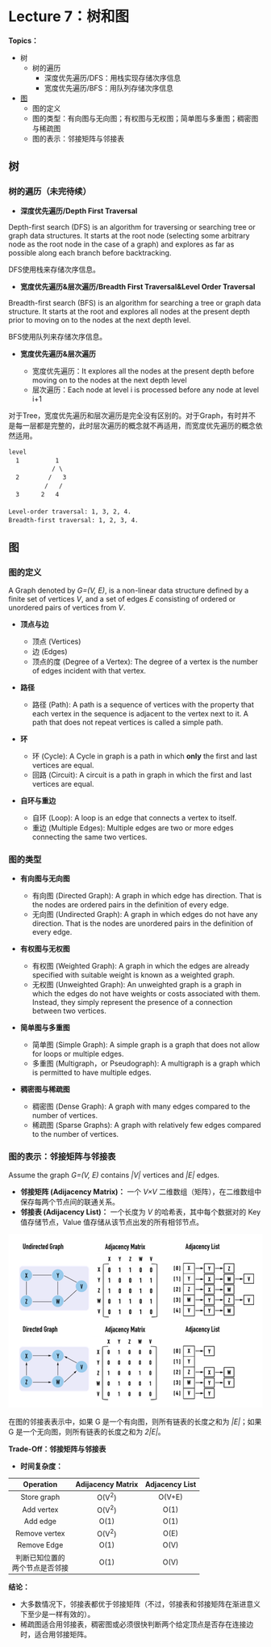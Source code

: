 # Lecture 7：树和图

**Topics：**

- 树
  - 树的遍历
    - 深度优先遍历/DFS：用栈实现存储次序信息
    - 宽度优先遍历/BFS：用队列存储次序信息 
- [图](#图20231013)
  - 图的定义
  - 图的类型：有向图与无向图；有权图与无权图；简单图与多重图；稠密图与稀疏图
  - 图的表示：邻接矩阵与邻接表
      
## 树

### 树的遍历（未完待续）

- **深度优先遍历/Depth First Traversal**

Depth-first search (DFS) is an algorithm for traversing or searching tree or graph data structures. It starts at the root node (selecting some arbitrary node as the root node in the case of a graph) and explores as far as possible along each branch before backtracking.

DFS使用栈来存储次序信息。

- **宽度优先遍历&层次遍历/Breadth First Traversal&Level Order Traversal**

Breadth-first search (BFS) is an algorithm for searching a tree or graph data structure. It starts at the root and explores all nodes at the present depth prior to moving on to the nodes at the next depth level. 

BFS使用队列来存储次序信息。

- **宽度优先遍历&层次遍历**

  - 宽度优先遍历：It explores all the nodes at the present depth before moving on to the nodes at the next depth level
  - 层次遍历：Each node at level i is processed before any node at level i+1

对于Tree，宽度优先遍历和层次遍历是完全没有区别的。对于Graph，有时并不是每一层都是完整的，此时层次遍历的概念就不再适用，而宽度优先遍历的概念依然适用。

```html
level
  1          1
            / \
  2        /   3
          /   /
  3      2   4

Level-order traversal: 1, 3, 2, 4.
Breadth-first traversal: 1, 2, 3, 4.
```

## 图<a name = "图20231013">

### 图的定义

A Graph denoted by *G=(V, E)*, is a non-linear data structure defined by a finite set of vertices *V*, and a set of edges *E* consisting of ordered or unordered pairs of vertices from *V*. 

- **顶点与边**
  - 顶点 (Vertices)
  - 边 (Edges)
  - 顶点的度 (Degree of a Vertex): The degree of a vertex is the number of edges incident with that vertex.

- **路径**
  - 路径 (Path): A path is a sequence of vertices with the property that each vertex in the sequence is adjacent to the vertex next to it. A path that does not repeat vertices is called a simple path.

- **环**
  - 环 (Cycle): A Cycle in graph is a path in which **only** the first and last vertices are equal.
  - 回路 (Circuit): A circuit is a path in graph in which the first and last vertices are equal.
  
- **自环与重边**
  - 自环 (Loop): A loop is an edge that connects a vertex to itself.
  - 重边 (Multiple Edges): Multiple edges are two or more edges connecting the same two vertices. 

### 图的类型

- **有向图与无向图**
  - 有向图 (Directed Graph): A graph in which edge has direction. That is the nodes are ordered pairs in the definition of every edge.
  - 无向图 (Undirected Graph): A graph in which edges do not have any direction. That is the nodes are unordered pairs in the definition of every edge. 

- **有权图与无权图**
  - 有权图 (Weighted Graph): A graph in which the edges are already specified with suitable weight is known as a weighted graph. 
  - 无权图 (Unweighted Graph): An unweighted graph is a graph in which the edges do not have weights or costs associated with them. Instead, they simply represent the presence of a connection between two vertices.

- **简单图与多重图**
  - 简单图 (Simple Graph): A simple graph is a graph that does not allow for loops or multiple edges.
  - 多重图 (Multigraph，or Pseudograph): A multigraph is a graph which is permitted to have multiple edges.

- **稠密图与稀疏图**
  - 稠密图 (Dense Graph): A graph with many edges compared to the number of vertices.
  - 稀疏图 (Sparse Graphs): A graph with relatively few edges compared to the number of vertices.

### 图的表示：邻接矩阵与邻接表

Assume the graph *G=(V, E)* contains *|V|* vertices and *|E|* edges.  
  - **邻接矩阵 (Adijacency Matrix)：** 一个 *V×V* 二维数组（矩阵），在二维数组中保存每两个节点间的联通关系。
  - **邻接表 (Adijacency List)：** 一个长度为 *V* 的哈希表，其中每个数据对的 Key 值存储节点，Value 值存储从该节点出发的所有相邻节点。

<div align="center">
<img src="https://github.com/TBD2021/Salt-and-Computer-Science/blob/main/Algorithms/img/Graph1.png" width=800px>
</div>

在图的邻接表表示中，如果 G 是一个有向图，则所有链表的长度之和为 *|E|*；如果 G 是一个无向图，则所有链表的长度之和为 *2|E|*。


**Trade-Off：邻接矩阵与邻接表**

- **时间复杂度：**

|Operation|Adijacency Matrix|Adjacency List|
|:---:|:---:|:---:|
|Store graph|O(V<sup>2</sup>)|O(V+E)|
|Add vertex|O(V<sup>2</sup>)|O(1)|
|Add edge|O(1)|O(1)|
|Remove vertex|O(V<sup>2</sup>)|O(E)|
|Remove Edge|O(1)|O(V)|
|判断已知位置的<br>两个节点是否邻接|O(1)|O(V)|

**结论：**
- 大多数情况下，邻接表都优于邻接矩阵（不过，邻接表和邻接矩阵在渐进意义下至少是一样有效的）。
- 稀疏图适合用邻接表，稠密图或必须很快判断两个给定顶点是否存在连接边时，适合用邻接矩阵。
  
